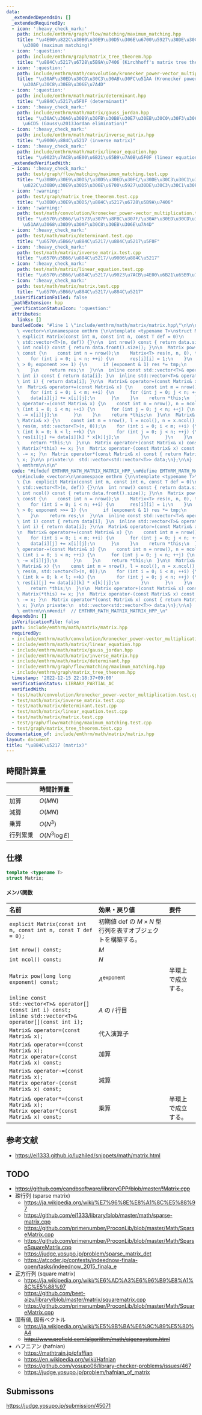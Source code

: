 ```yaml
---
data:
  _extendedDependsOn: []
  _extendedRequiredBy:
  - icon: ':heavy_check_mark:'
    path: include/emthrm/graph/flow/matching/maximum_matching.hpp
    title: "\u4E00\u822C\u30B0\u30E9\u30D5\u306E\u6700\u5927\u30DE\u30C3\u30C1\u30F3\
      \u30B0 (maximum matching)"
  - icon: ':question:'
    path: include/emthrm/graph/matrix_tree_theorem.hpp
    title: "\u884C\u5217\u6728\u5B9A\u7406 (Kirchhoff's matrix tree theorem)"
  - icon: ':question:'
    path: include/emthrm/math/convolution/kronecker_power-vector_multiplication.hpp
    title: "\u30AF\u30ED\u30CD\u30C3\u30AB\u30FC\u51AA (Kronecker power) \u3068\u30D9\
      \u30AF\u30C8\u30EB\u306E\u7A4D"
  - icon: ':question:'
    path: include/emthrm/math/matrix/determinant.hpp
    title: "\u884C\u5217\u5F0F (determinant)"
  - icon: ':heavy_check_mark:'
    path: include/emthrm/math/matrix/gauss_jordan.hpp
    title: "\u30AC\u30A6\u30B9\u30FB\u30B8\u30E7\u30EB\u30C0\u30F3\u306E\u6D88\u53BB\
      \u6CD5 (Gauss\u2013Jordan elimination)"
  - icon: ':heavy_check_mark:'
    path: include/emthrm/math/matrix/inverse_matrix.hpp
    title: "\u9006\u884C\u5217 (inverse matrix)"
  - icon: ':heavy_check_mark:'
    path: include/emthrm/math/matrix/linear_equation.hpp
    title: "\u9023\u7ACB\u4E00\u6B21\u65B9\u7A0B\u5F0F (linear equation)"
  _extendedVerifiedWith:
  - icon: ':heavy_check_mark:'
    path: test/graph/flow/matching/maximum_matching.test.cpp
    title: "\u30B0\u30E9\u30D5/\u30D5\u30ED\u30FC/\u30DE\u30C3\u30C1\u30F3\u30B0/\u4E00\
      \u822C\u30B0\u30E9\u30D5\u306E\u6700\u5927\u30DE\u30C3\u30C1\u30F3\u30B0"
  - icon: ':warning:'
    path: test/graph/matrix_tree_theorem.test.cpp
    title: "\u30B0\u30E9\u30D5/\u884C\u5217\u6728\u5B9A\u7406"
  - icon: ':warning:'
    path: test/math/convolution/kronecker_power-vector_multiplication.test.cpp
    title: "\u6570\u5B66/\u7573\u307F\u8FBC\u307F/\u30AF\u30ED\u30CD\u30C3\u30AB\u30FC\
      \u51AA\u3068\u30D9\u30AF\u30C8\u30EB\u306E\u7A4D"
  - icon: ':heavy_check_mark:'
    path: test/math/matrix/determinant.test.cpp
    title: "\u6570\u5B66/\u884C\u5217/\u884C\u5217\u5F0F"
  - icon: ':heavy_check_mark:'
    path: test/math/matrix/inverse_matrix.test.cpp
    title: "\u6570\u5B66/\u884C\u5217/\u9006\u884C\u5217"
  - icon: ':heavy_check_mark:'
    path: test/math/matrix/linear_equation.test.cpp
    title: "\u6570\u5B66/\u884C\u5217/\u9023\u7ACB\u4E00\u6B21\u65B9\u7A0B\u5F0F"
  - icon: ':heavy_check_mark:'
    path: test/math/matrix/matrix.test.cpp
    title: "\u6570\u5B66/\u884C\u5217/\u884C\u5217"
  _isVerificationFailed: false
  _pathExtension: hpp
  _verificationStatusIcon: ':question:'
  attributes:
    links: []
  bundledCode: "#line 1 \"include/emthrm/math/matrix/matrix.hpp\"\n\n\n\n#include\
    \ <vector>\n\nnamespace emthrm {\n\ntemplate <typename T>\nstruct Matrix {\n \
    \ explicit Matrix(const int m, const int n, const T def = 0)\n      : data(m,\
    \ std::vector<T>(n, def)) {}\n\n  int nrow() const { return data.size(); }\n \
    \ int ncol() const { return data.front().size(); }\n\n  Matrix pow(long long exponent)\
    \ const {\n    const int n = nrow();\n    Matrix<T> res(n, n, 0), tmp = *this;\n\
    \    for (int i = 0; i < n; ++i) {\n      res[i][i] = 1;\n    }\n    for (; exponent\
    \ > 0; exponent >>= 1) {\n      if (exponent & 1) res *= tmp;\n      tmp *= tmp;\n\
    \    }\n    return res;\n  }\n\n  inline const std::vector<T>& operator[](const\
    \ int i) const { return data[i]; }\n  inline std::vector<T>& operator[](const\
    \ int i) { return data[i]; }\n\n  Matrix& operator=(const Matrix& x) = default;\n\
    \n  Matrix& operator+=(const Matrix& x) {\n    const int m = nrow(), n = ncol();\n\
    \    for (int i = 0; i < m; ++i) {\n      for (int j = 0; j < n; ++j) {\n    \
    \    data[i][j] += x[i][j];\n      }\n    }\n    return *this;\n  }\n\n  Matrix&\
    \ operator-=(const Matrix& x) {\n    const int m = nrow(), n = ncol();\n    for\
    \ (int i = 0; i < m; ++i) {\n      for (int j = 0; j < n; ++j) {\n        data[i][j]\
    \ -= x[i][j];\n      }\n    }\n    return *this;\n  }\n\n  Matrix& operator*=(const\
    \ Matrix& x) {\n    const int m = nrow(), l = ncol(), n = x.ncol();\n    std::vector<std::vector<T>>\
    \ res(m, std::vector<T>(n, 0));\n    for (int i = 0; i < m; ++i) {\n      for\
    \ (int k = 0; k < l; ++k) {\n        for (int j = 0; j < n; ++j) {\n         \
    \ res[i][j] += data[i][k] * x[k][j];\n        }\n      }\n    }\n    data.swap(res);\n\
    \    return *this;\n  }\n\n  Matrix operator+(const Matrix& x) const { return\
    \ Matrix(*this) += x; }\n  Matrix operator-(const Matrix& x) const { return Matrix(*this)\
    \ -= x; }\n  Matrix operator*(const Matrix& x) const { return Matrix(*this) *=\
    \ x; }\n\n private:\n  std::vector<std::vector<T>> data;\n};\n\n}  // namespace\
    \ emthrm\n\n\n"
  code: "#ifndef EMTHRM_MATH_MATRIX_MATRIX_HPP_\n#define EMTHRM_MATH_MATRIX_MATRIX_HPP_\n\
    \n#include <vector>\n\nnamespace emthrm {\n\ntemplate <typename T>\nstruct Matrix\
    \ {\n  explicit Matrix(const int m, const int n, const T def = 0)\n      : data(m,\
    \ std::vector<T>(n, def)) {}\n\n  int nrow() const { return data.size(); }\n \
    \ int ncol() const { return data.front().size(); }\n\n  Matrix pow(long long exponent)\
    \ const {\n    const int n = nrow();\n    Matrix<T> res(n, n, 0), tmp = *this;\n\
    \    for (int i = 0; i < n; ++i) {\n      res[i][i] = 1;\n    }\n    for (; exponent\
    \ > 0; exponent >>= 1) {\n      if (exponent & 1) res *= tmp;\n      tmp *= tmp;\n\
    \    }\n    return res;\n  }\n\n  inline const std::vector<T>& operator[](const\
    \ int i) const { return data[i]; }\n  inline std::vector<T>& operator[](const\
    \ int i) { return data[i]; }\n\n  Matrix& operator=(const Matrix& x) = default;\n\
    \n  Matrix& operator+=(const Matrix& x) {\n    const int m = nrow(), n = ncol();\n\
    \    for (int i = 0; i < m; ++i) {\n      for (int j = 0; j < n; ++j) {\n    \
    \    data[i][j] += x[i][j];\n      }\n    }\n    return *this;\n  }\n\n  Matrix&\
    \ operator-=(const Matrix& x) {\n    const int m = nrow(), n = ncol();\n    for\
    \ (int i = 0; i < m; ++i) {\n      for (int j = 0; j < n; ++j) {\n        data[i][j]\
    \ -= x[i][j];\n      }\n    }\n    return *this;\n  }\n\n  Matrix& operator*=(const\
    \ Matrix& x) {\n    const int m = nrow(), l = ncol(), n = x.ncol();\n    std::vector<std::vector<T>>\
    \ res(m, std::vector<T>(n, 0));\n    for (int i = 0; i < m; ++i) {\n      for\
    \ (int k = 0; k < l; ++k) {\n        for (int j = 0; j < n; ++j) {\n         \
    \ res[i][j] += data[i][k] * x[k][j];\n        }\n      }\n    }\n    data.swap(res);\n\
    \    return *this;\n  }\n\n  Matrix operator+(const Matrix& x) const { return\
    \ Matrix(*this) += x; }\n  Matrix operator-(const Matrix& x) const { return Matrix(*this)\
    \ -= x; }\n  Matrix operator*(const Matrix& x) const { return Matrix(*this) *=\
    \ x; }\n\n private:\n  std::vector<std::vector<T>> data;\n};\n\n}  // namespace\
    \ emthrm\n\n#endif  // EMTHRM_MATH_MATRIX_MATRIX_HPP_\n"
  dependsOn: []
  isVerificationFile: false
  path: include/emthrm/math/matrix/matrix.hpp
  requiredBy:
  - include/emthrm/math/convolution/kronecker_power-vector_multiplication.hpp
  - include/emthrm/math/matrix/linear_equation.hpp
  - include/emthrm/math/matrix/gauss_jordan.hpp
  - include/emthrm/math/matrix/inverse_matrix.hpp
  - include/emthrm/math/matrix/determinant.hpp
  - include/emthrm/graph/flow/matching/maximum_matching.hpp
  - include/emthrm/graph/matrix_tree_theorem.hpp
  timestamp: '2022-12-15 22:18:37+09:00'
  verificationStatus: LIBRARY_PARTIAL_AC
  verifiedWith:
  - test/math/convolution/kronecker_power-vector_multiplication.test.cpp
  - test/math/matrix/inverse_matrix.test.cpp
  - test/math/matrix/determinant.test.cpp
  - test/math/matrix/linear_equation.test.cpp
  - test/math/matrix/matrix.test.cpp
  - test/graph/flow/matching/maximum_matching.test.cpp
  - test/graph/matrix_tree_theorem.test.cpp
documentation_of: include/emthrm/math/matrix/matrix.hpp
layout: document
title: "\u884C\u5217 (matrix)"
---
```



## 時間計算量

||時間計算量|
|:--|:--|
|加算|$O(MN)$|
|減算|$O(MN)$|
|乗算|$O(N^3)$|
|行列累乗|$O(N^3 \log{E})$|


## 仕様

```cpp
template <typename T>
struct Matrix;
```

#### メンバ関数

|名前|効果・戻り値|要件|
|:--|:--|:--|
|`explicit Matrix(const int m, const int n, const T def = 0);`|初期値 $\mathrm{def}$ の $M \times N$ 型行列を表すオブジェクトを構築する。||
|`int nrow() const;`|$M$||
|`int ncol() const;`|$N$||
|`Matrix pow(long long exponent) const;`|$A^\mathrm{exponent}$|半環上で成立する。|
|`inline const std::vector<T>& operator[](const int i) const;`<br>`inline std::vector<T>& operator[](const int i);`|$A$ の $i$ 行目||
|`Matrix& operator=(const Matrix& x);`|代入演算子||
|`Matrix& operator+=(const Matrix& x);`<br>`Matrix operator+(const Matrix& x) const;`|加算||
|``Matrix& operator-=(const Matrix& x);``<br>`Matrix operator-(const Matrix& x) const;`|減算||
|`Matrix& operator*=(const Matrix& x);`<br>`Matrix operator*(const Matrix& x) const;`|乗算|半環上で成立する。|


## 参考文献

- https://ei1333.github.io/luzhiled/snippets/math/matrix.html


## TODO

- ~~https://github.com/eandbsoftware/libraryCPP/blob/master/!Matrix.cpp~~
- 疎行列 (sparse matrix)
  - https://ja.wikipedia.org/wiki/%E7%96%8E%E8%A1%8C%E5%88%97
  - https://github.com/ei1333/library/blob/master/math/sparse-matrix.cpp
  - https://github.com/primenumber/ProconLib/blob/master/Math/SparseMatrix.cpp
  - https://github.com/primenumber/ProconLib/blob/master/Math/SparseSquareMatrix.cpp
  - https://judge.yosupo.jp/problem/sparse_matrix_det
  - https://atcoder.jp/contests/indeednow-finala-open/tasks/indeednow_2015_finala_e
- 正方行列 (square matrix)
  - https://ja.wikipedia.org/wiki/%E6%AD%A3%E6%96%B9%E8%A1%8C%E5%88%97
  - https://github.com/beet-aizu/library/blob/master/matrix/squarematrix.cpp
  - https://github.com/primenumber/ProconLib/blob/master/Math/SquareMatrix.cpp
- 固有値, 固有ベクトル
  - https://ja.wikipedia.org/wiki/%E5%9B%BA%E6%9C%89%E5%80%A4
  - ~~http://www.prefield.com/algorithm/math/eigensystem.html~~
- ハフニアン (hafnian)
  - https://mathtrain.jp/pfaffian
  - https://en.wikipedia.org/wiki/Hafnian
  - https://github.com/yosupo06/library-checker-problems/issues/467
  - https://judge.yosupo.jp/problem/hafnian_of_matrix


## Submissons

https://judge.yosupo.jp/submission/45071
